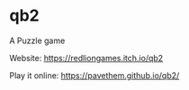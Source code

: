 # qb2
A Puzzle game

Website: https://redliongames.itch.io/qb2

Play it online: https://pavethem.github.io/qb2/
